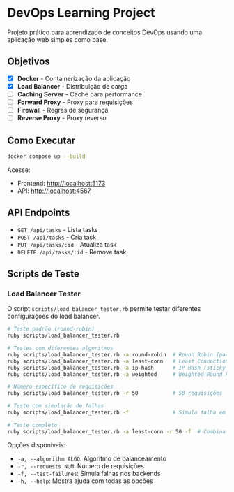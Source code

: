 # DevOps Learning Project

Projeto prático para aprendizado de conceitos DevOps usando uma aplicação web simples como base.

## Objetivos

- [x] **Docker** - Containerização da aplicação
- [x] **Load Balancer** - Distribuição de carga
- [ ] **Caching Server** - Cache para performance
- [ ] **Forward Proxy** - Proxy para requisições
- [ ] **Firewall** - Regras de segurança
- [ ] **Reverse Proxy** - Proxy reverso

## Como Executar

```bash
docker compose up --build
```

Acesse:

- Frontend: <http://localhost:5173>
- API: <http://localhost:4567>

## API Endpoints

- `GET /api/tasks` - Lista tasks
- `POST /api/tasks` - Cria task
- `PUT /api/tasks/:id` - Atualiza task
- `DELETE /api/tasks/:id` - Remove task

## Scripts de Teste

### Load Balancer Tester

O script `scripts/load_balancer_tester.rb` permite testar diferentes configurações do load balancer.

```bash
# Teste padrão (round-robin)
ruby scripts/load_balancer_tester.rb

# Testes com diferentes algoritmos
ruby scripts/load_balancer_tester.rb -a round-robin  # Round Robin (padrão)
ruby scripts/load_balancer_tester.rb -a least-conn   # Least Connections
ruby scripts/load_balancer_tester.rb -a ip-hash      # IP Hash (sticky sessions)
ruby scripts/load_balancer_tester.rb -a weighted     # Weighted Round Robin

# Número específico de requisições
ruby scripts/load_balancer_tester.rb -r 50           # 50 requisições

# Teste com simulação de falhas
ruby scripts/load_balancer_tester.rb -f              # Simula falha em backend

# Teste completo
ruby scripts/load_balancer_tester.rb -a least-conn -r 50 -f  # Combina opções
```

Opções disponíveis:

- `-a, --algorithm ALGO`: Algoritmo de balanceamento
- `-r, --requests NUM`: Número de requisições
- `-f, --test-failures`: Simula falhas nos backends
- `-h, --help`: Mostra ajuda com todas as opções
